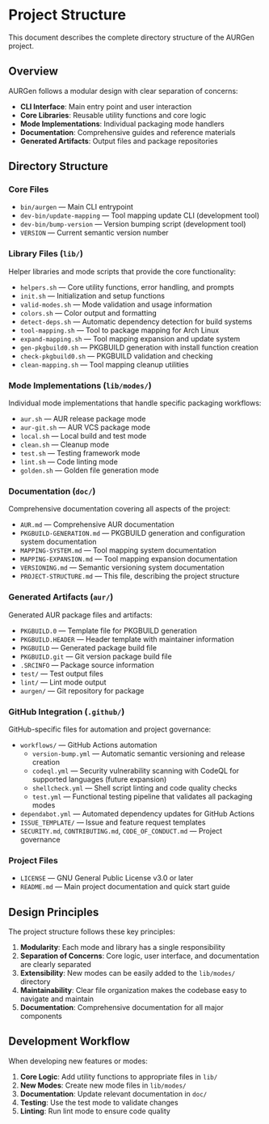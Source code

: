 # Project Structure

This document describes the complete directory structure of the AURGen project.

## Overview

AURGen follows a modular design with clear separation of concerns:

- **CLI Interface**: Main entry point and user interaction
- **Core Libraries**: Reusable utility functions and core logic
- **Mode Implementations**: Individual packaging mode handlers
- **Documentation**: Comprehensive guides and reference materials
- **Generated Artifacts**: Output files and package repositories

## Directory Structure

### Core Files

- `bin/aurgen` — Main CLI entrypoint
- `dev-bin/update-mapping` — Tool mapping update CLI (development tool)
- `dev-bin/bump-version` — Version bumping script (development tool)
- `VERSION` — Current semantic version number

### Library Files (`lib/`)

Helper libraries and mode scripts that provide the core functionality:

- `helpers.sh` — Core utility functions, error handling, and prompts
- `init.sh` — Initialization and setup functions
- `valid-modes.sh` — Mode validation and usage information
- `colors.sh` — Color output and formatting
- `detect-deps.sh` — Automatic dependency detection for build systems
- `tool-mapping.sh` — Tool to package mapping for Arch Linux
- `expand-mapping.sh` — Tool mapping expansion and update system
- `gen-pkgbuild0.sh` — PKGBUILD generation with install function creation
- `check-pkgbuild0.sh` — PKGBUILD validation and checking
- `clean-mapping.sh` — Tool mapping cleanup utilities

### Mode Implementations (`lib/modes/`)

Individual mode implementations that handle specific packaging workflows:

- `aur.sh` — AUR release package mode
- `aur-git.sh` — AUR VCS package mode
- `local.sh` — Local build and test mode
- `clean.sh` — Cleanup mode
- `test.sh` — Testing framework mode
- `lint.sh` — Code linting mode
- `golden.sh` — Golden file generation mode

### Documentation (`doc/`)

Comprehensive documentation covering all aspects of the project:

- `AUR.md` — Comprehensive AUR documentation
- `PKGBUILD-GENERATION.md` — PKGBUILD generation and configuration system documentation
- `MAPPING-SYSTEM.md` — Tool mapping system documentation
- `MAPPING-EXPANSION.md` — Tool mapping expansion documentation
- `VERSIONING.md` — Semantic versioning system documentation
- `PROJECT-STRUCTURE.md` — This file, describing the project structure

### Generated Artifacts (`aur/`)

Generated AUR package files and artifacts:

- `PKGBUILD.0` — Template file for PKGBUILD generation
- `PKGBUILD.HEADER` — Header template with maintainer information
- `PKGBUILD` — Generated package build file
- `PKGBUILD.git` — Git version package build file
- `.SRCINFO` — Package source information
- `test/` — Test output files
- `lint/` — Lint mode output
- `aurgen/` — Git repository for package

### GitHub Integration (`.github/`)

GitHub-specific files for automation and project governance:

- `workflows/` — GitHub Actions automation
  - `version-bump.yml` — Automatic semantic versioning and release creation
  - `codeql.yml` — Security vulnerability scanning with CodeQL for supported languages (future expansion)
  - `shellcheck.yml` — Shell script linting and code quality checks
  - `test.yml` — Functional testing pipeline that validates all packaging modes
- `dependabot.yml` — Automated dependency updates for GitHub Actions
- `ISSUE_TEMPLATE/` — Issue and feature request templates
- `SECURITY.md`, `CONTRIBUTING.md`, `CODE_OF_CONDUCT.md` — Project governance

### Project Files

- `LICENSE` — GNU General Public License v3.0 or later
- `README.md` — Main project documentation and quick start guide

## Design Principles

The project structure follows these key principles:

1. **Modularity**: Each mode and library has a single responsibility
2. **Separation of Concerns**: Core logic, user interface, and documentation are clearly separated
3. **Extensibility**: New modes can be easily added to the `lib/modes/` directory
4. **Maintainability**: Clear file organization makes the codebase easy to navigate and maintain
5. **Documentation**: Comprehensive documentation for all major components

## Development Workflow

When developing new features or modes:

1. **Core Logic**: Add utility functions to appropriate files in `lib/`
2. **New Modes**: Create new mode files in `lib/modes/`
3. **Documentation**: Update relevant documentation in `doc/`
4. **Testing**: Use the test mode to validate changes
5. **Linting**: Run lint mode to ensure code quality 
